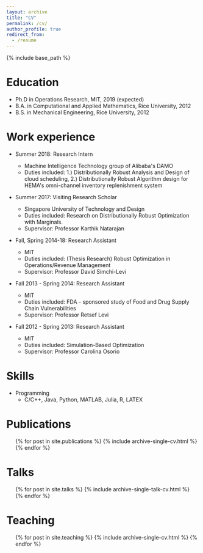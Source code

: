 ```yaml
---
layout: archive
title: "CV"
permalink: /cv/
author_profile: true
redirect_from:
  - /resume
---
```


{% include base_path %}

Education
======
* Ph.D in Operations Research, MIT, 2019 (expected)
* B.A. in Computational and Applied Mathematics, Rice University, 2012
* B.S. in Mechanical Engineering, Rice University, 2012

Work experience
======
* Summer 2018: Research Intern
  * Machine Intelligence Technology group of Alibaba's DAMO
  * Duties included: 1.) Distributionally Robust Analysis and Design of cloud scheduling, 2.) Distributionally Robust Algorithm design for HEMA's omni-channel inventory replenishment system 
  
* Summer 2017: Visiting Research Scholar
  * Singapore University of Technology and Design
  * Duties included: Research on Distributionally Robust Optimization with Marginals. 
  * Supervisor: Professor Karthik Natarajan

* Fall, Spring 2014-18: Research Assistant
  * MIT
  * Duties included: (Thesis Research) Robust Optimization in Operations/Revenue Management
  * Supervisor: Professor David Simchi-Levi
  
* Fall 2013 - Spring 2014: Research Assistant
  * MIT
  * Duties included: FDA - sponsored study of Food and Drug Supply Chain Vulnerabilities 
  * Supervisor: Professor Retsef Levi
  
* Fall 2012 - Spring 2013: Research Assistant
  * MIT
  * Duties included: Simulation-Based Optimization
  * Supervisor: Professor Carolina Osorio
  
  
  
Skills
======
* Programming
  * C/C++, Java, Python, MATLAB, Julia, R, LATEX

Publications
======
  <ul>{% for post in site.publications %}
    {% include archive-single-cv.html %}
  {% endfor %}</ul>
  
Talks
======
  <ul>{% for post in site.talks %}
    {% include archive-single-talk-cv.html %}
  {% endfor %}</ul>
  
Teaching
======
  <ul>{% for post in site.teaching %}
    {% include archive-single-cv.html %}
  {% endfor %}</ul>
  
